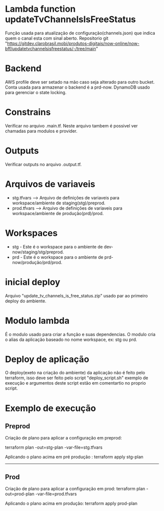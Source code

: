 # Lambda function updateTvChannelsIsFreeStatus

Função usada para atualização de configuração(channels.json) que indica quem o canal esta com sinal aberto. 
Repositorio git "https://gitdev.clarobrasil.mobi/produtos-digitais/now-online/now-bff/updatetvchannelsisfreestatus/-/tree/main"

# Backend
AWS profile deve ser setado na mão caso seja alterado para outro bucket.
Conta usada para armazenar o backend é a prd-now.
DynamoDB usado para gerenciar o state locking.

# Constrains
Verificar no arquivo .main.tf.
Neste arquivo tambem é possivel ver chamadas para modulos e provider.

# Outputs
Verificar outputs no arquivo .output.tf.

# Arquivos de variaveis
* stg.tfvars --> Arquivo de definições de variaveis para workspace/ambiente de staging(stg)/preprod.
* prod.tfvars --> Arquivo de definições de variaveis para workspace/ambiente de produção(prd)/prod.

# Workspaces
* stg - Este é o workspace para o ambiente de dev-now/staging/stg/preprod.
* prd - Este é o workspace para o ambiente de prd-now/produção/prd/prod.

# inicial deploy
Arquivo "update_tv_channels_is_free_status.zip" usado par ao primeiro deploy do ambiente.

# Modulo lambda
É o modulo usado para criar a função e suas dependencias.
O modulo cria o alias da aplicação baseado no nome workspace, ex: stg ou prd.

# Deploy de aplicação
O deploy(exeto na criação do ambiente) da aplicação não é feito pelo terraform, isso deve ser feito pelo script "deploy_script.sh" exemplo de execução e argumentos deste script estão em comentartio no proprio script.

# Exemplo de execução
## Preprod
Criação de plano para aplicar a configuração em preprod:

terraform plan -out=stg-plan -var-file=stg.tfvars

Aplicando o plano acima em pré produção :
terraform apply stg-plan

-----------------

## Prod
Criação de plano para aplicar a configuração em prod:
terraform plan -out=prod-plan -var-file=prod.tfvars

Aplicando o plano acima em produção:
terraform apply prod-plan



